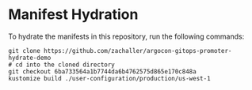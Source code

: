 # Manifest Hydration

To hydrate the manifests in this repository, run the following commands:

```shell
git clone https://github.com/zachaller/argocon-gitops-promoter-hydrate-demo
# cd into the cloned directory
git checkout 6ba733564a1b7744da6b4762575d865e170c848a
kustomize build ./user-configuration/production/us-west-1
```
